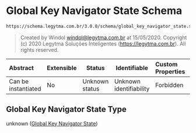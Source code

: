 # Global Key Navigator State Schema

```txt
https://schema.legytma.com.br/3.0.0/schema/global_key_navigator_state.schema.json
```




> Created by Windol [windol@legytma.com.br](mailto:windol@legytma.com.br) at 15/05/2020.
> Copyright (c) 2020 Legytma Soluções Inteligentes (<https://legytma.com.br>). All rights reserved.
>

| Abstract            | Extensible | Status         | Identifiable            | Custom Properties | Additional Properties | Access Restrictions | Defined In                                                                                                        |
| :------------------ | ---------- | -------------- | ----------------------- | :---------------- | --------------------- | ------------------- | ----------------------------------------------------------------------------------------------------------------- |
| Can be instantiated | No         | Unknown status | Unknown identifiability | Forbidden         | Allowed               | none                | [global_key_navigator_state.schema.json](../schema/global_key_navigator_state.schema.json) |

## Global Key Navigator State Type

unknown ([Global Key Navigator State](global_key_navigator_state.md))
